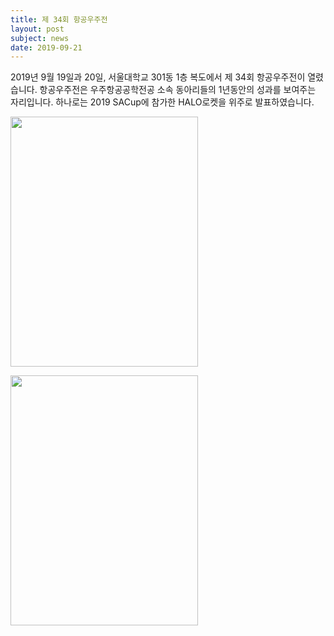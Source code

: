 ```yaml
---
title: 제 34회 항공우주전
layout: post
subject: news
date: 2019-09-21
---
```

2019년 9월 19일과 20일, 서울대학교 301동 1층 복도에서 제 34회 항공우주전이 열렸습니다.
항공우주전은 우주항공공학전공 소속 동아리들의 1년동안의 성과를 보여주는 자리입니다.
하나로는 2019 SACup에 참가한 HALO로켓을 위주로 발표하였습니다.

<img src="https://github.com/InhaeSong/hanaro.github.io/blob/master/assets/2019exhibition.jpg?raw=true" width="300" height="400"/><br/>

<img src="https://github.com/InhaeSong/hanaro.github.io/blob/master/assets/2019exhibition2.JPG?raw=true" width="300" height="400"/><br/>
